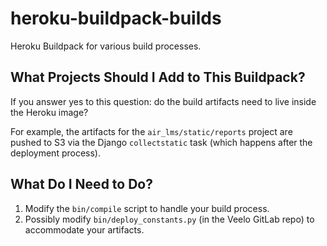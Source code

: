 # heroku-buildpack-builds

Heroku Buildpack for various build processes.

## What Projects Should I Add to This Buildpack?

If you answer yes to this question: do the build artifacts need to live inside
the Heroku image?

For example, the artifacts for the `air_lms/static/reports` project are pushed
to S3 via the Django `collectstatic` task (which happens after the deployment
process).

## What Do I Need to Do?

1. Modify the `bin/compile` script to handle your build process.
1. Possibly modify `bin/deploy_constants.py` (in the Veelo GitLab repo) to
   accommodate your artifacts.

